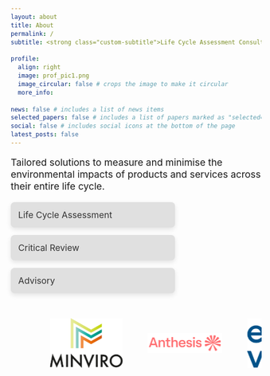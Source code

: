 ```yaml
---
layout: about
title: About
permalink: /
subtitle: <strong class="custom-subtitle">Life Cycle Assessment Consultant - PhD, PIEMA, REnvP</strong> #<a href='#'>Affiliations</a>. Address. Contacts. Motto. Etc.

profile:
  align: right
  image: prof_pic1.png
  image_circular: false # crops the image to make it circular
  more_info:

news: false # includes a list of news items
selected_papers: false # includes a list of papers marked as "selected={true}"
social: false # includes social icons at the bottom of the page
latest_posts: false
---
```


<p style="font-size: 1.2rem;">Tailored solutions to measure and minimise the environmental impacts of products and services across their entire life cycle.</p>

<div class="expertise-boxes">
  <div class="box" id="lca">
    <a href="#lca">
      <h3>Life Cycle Assessment</h3>
    </a>
  </div>

  <div class="box" id="review">
    <a href="#review">
      <h3>Critical Review</h3>
    </a>
  </div>

  <div class="box" id="advisory">
    <a href="#advisory">
      <h3>Advisory</h3>
    </a>
  </div>
</div>

<!-- Scrolling logos container -->
<div class="scrolling-logos">
  <div class="logo-container">
    <img src="logo_minviro.png" alt="Minviro" />
    <img src="logo_anthesis.png" alt="Anthesis" />
    <img src="logo_eightversa.png" alt="Eight Versa" />
    <img src="logo_ccc.png" alt="CCC" />
    <img src="logo_bmi.png" alt="BMI" />
    <img src="logo_ucl.png" alt="UCL" />
    <img src="logo_bath.png" alt="Bath" />
    <img src="logo_emf.png" alt="EMF" />
    <img src="logo_nursem.png" alt="Nursem" />
    <img src="logo_relondon.png" alt="ReLondon" />
    <img src="logo_earthly.png" alt="Earthly" />
    <img src="logo_scholartribe.png" alt="ST" />
    <img src="logo_razbio.png" alt="Razbio" />
    <img src="logo_gc.png" alt="GW" />
    <img src="logo_banes.png" alt="Banes" />
  </div>
</div>

<style>
/* Styling the subtitle */
.custom-subtitle {
  color: #B8860B;  /* Example color (blue) #4A90E2 */
}

/* Styling the boxes */
.expertise-boxes {
  display: flex;
  flex-direction: column;  /* Stack the boxes vertically */
  gap: 15px;  /* space between the boxes */
  margin-top: 20px; /* space from the paragraph */
  align-items: right;  /* Center the boxes horizontally */
}

.expertise-boxes .box {
  background-color: #e0e0e0;  /* light gray background */
  padding: 15px;
  border-radius: 8px;
  text-align: left;
  box-shadow: 0px 4px 10px rgba(0, 0, 0, 0.1);
  transition: all 0.3s ease;  /* smooth transition for hover effect */
  width: 90%;  /* Set a percentage width (or adjust based on desired size) */
  max-width: 300px;  /* Limit the maximum width of the box */
}

.expertise-boxes .box a {
  text-decoration: none;
  color: #B8860B;  /* dark text */
  font-size: 1.0rem;  /* slightly smaller font size */
  font-weight: 300;  /* semi-bold font weight */
}

.expertise-boxes .box:hover {
  background-color: #F7F1E1;  /* change background on hover */ 
  box-shadow: 0px 6px 15px rgba(0, 0, 0, 0.2);  /* enhance shadow on hover */
}

.expertise-boxes .box h3 {
  margin: 0;
  font-size: 1.1rem;  /* slightly smaller font size */
  color: #333;  /* dark text color */
  font-weight: 400;  /* semi-bold font weight */
}

/* Styling the scrolling logos */
.scrolling-logos {
  width: 100%;
  overflow: hidden;  /* Hide the overflow */
  margin-top: 50px;  /* Space from the boxes */
}

.logo-container {
  display: flex;
  animation: scroll 35s linear infinite;  /* Slower scrolling animation */
}

.logo-container img {
  max-width: 150px; /* Set the maximum width for all logos */
  max-height: 100px; /* Set the maximum height for all logos */
  margin-right: 50px; /* Space between logos */
  object-fit: contain; /* Maintain aspect ratio and ensure logos fit */
}

/* Keyframes for the scrolling */
@keyframes scroll {
  0% {
    transform: translateX(30%);  /* Start off-screen */
  }
  100% {
    transform: translateX(-250%);  /* End off-screen */
  }
}